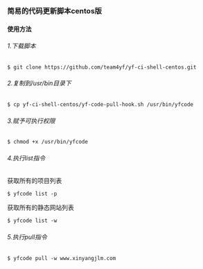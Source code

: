 ### 简易的代码更新脚本centos版

#### 使用方法

###### 1.下载脚本
`
$ git clone https://github.com/team4yf/yf-ci-shell-centos.git
`
###### 2.复制到/usr/bin目录下
`
$ cp yf-ci-shell-centos/yf-code-pull-hook.sh /usr/bin/yfcode
`

###### 3.赋予可执行权限
`
$ chmod +x /usr/bin/yfcode
`

###### 4.执行list指令
获取所有的项目列表

`
$ yfcode list -p
`

获取所有的静态网站列表

`
$ yfcode list -w
`

###### 5.执行pull指令
`
$ yfcode pull -w www.xinyangjlm.com
`
